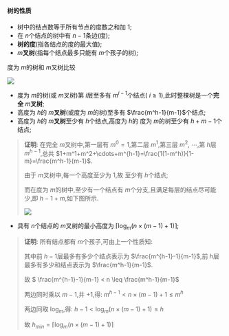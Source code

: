 #### 树的性质

* 树中的结点数等于所有节点的度数之和加 $1$;
* 在 $n$个结点的树中有 $n-1$条边(度);
* **树的度**(指各结点的度的最大值);
*  $m$**叉树**(指每个结点最多只能有 $m$个孩子的树);

度为 $m$的树和 $m$叉树比较

![](https://cdn.acwing.com/media/article/image/2023/08/03/85276_5d0b1f4e31-20230803111704.png) 

* 度为 $m$的树(或 $m$叉树)第 $i$层至多有 $m^{i-1}$个结点( $i \geq 1$),此时整棵树是一个**完全** $m$**叉树**;
* 高度为 $h$的 $m$**叉树**(或度为 $m$的树)至多有 $\frac{m^h-1}{m-1}$个结点;
* 高度为 $h$的 $m$**叉树**至少有 $h$个结点,高度为 $h$的 度为 $m$的树至少有 $h+m-1$个结点;

>  **证明**: 在完全 $m$叉树中,第一层有 $m^0=1$,第二层 $m^1$,第三层 $m^2$, $\cdots$,第 $h$层 $m^{h-1}$,总共 $1+m^1+m^2+\cdots+m^{h-1}=\frac{1(1-m^h)}{1-m}=\frac{m^h-1}{m-1}$.
>
> 由于 $m$叉树中,每一个高度至少为 $1$,故 至少有 $h$个结点;
>
> 而在度为 $m$的树中,至少有一个结点有 $m$个分支,且满足每层的结点尽可能少,即 $h-1 + m$,如下图所示.
>
> ![](https://cdn.acwing.com/media/article/image/2023/08/03/85276_082c10ec31-20230803124836.png) 

* 具有 $n$个结点的 $m$叉树的最小高度为 $\left \lceil \log  _ m (n\times (m-1)+1)\right \rceil$;

>  **证明**: 所有结点都有 $m$个孩子,可由上一个性质知:
>
> 其中前 $h-1$层最多有多少个结点表示为 $\frac{m^{h-1}-1}{m-1}$,前 $h$层最多有多少和结点表示为 $\frac{m^h-1}{m-1}$.
>
> 故 $ \frac{m^{h-1}-1}{m-1} < n \leq \frac{m^h-1}{m-1}$
>
> 两边同时乘以 $m-1$,并 $+1$,得: $m^{h-1} < n\times (m-1)+1 \leq m^h$ 
>
> 两边同取 $\log _m$,得:  $h-1 < \log _m (n\times (m-1)+1) \leq h$
>
> 故 $h_{min}=\left \lceil \log _m (n\times (m-1)+1) \right \rceil$



>  